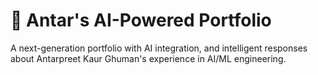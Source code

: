 # 🤖 Antar's AI-Powered Portfolio

A next-generation portfolio with AI integration, and intelligent responses about Antarpreet Kaur Ghuman's experience in AI/ML engineering.

